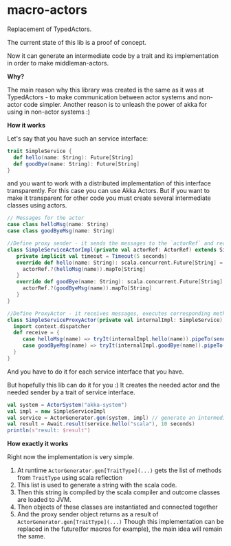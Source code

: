 # macro-actors
Replacement of TypedActors.

The current state of this lib is a proof of concept. 
 
Now it can generate an intermediate code by a trait and its implementation in order to make middleman-actors.

**Why?**

The main reason why this library was created is the same as it was at TypedActors - to make communication between actor systems and non-actor code simpler.
Another reason is to unleash the power of akka for using in non-actor systems :)

**How it works**

Let's say that you have such an service interface:

```scala
trait SimpleService {
  def hello(name: String): Future[String]
  def goodBye(name: String): Future[String]
}
```
and you want to work with a distributed implementation of this interface transparently.
For this case you can use Akka Actors. But if you want to make it transparent for other code you must create several intermediate classes using actors.

```scala
// Messages for the actor
case class helloMsg(name: String)
case class goodByeMsg(name: String)

//Define proxy sender - it sends the messages to the `actorRef` and receives its answers
class SimpleServiceActorImpl(private val actorRef: ActorRef) extends SimpleService {
   private implicit val timeout = Timeout(5 seconds)
   override def hello(name: String): scala.concurrent.Future[String] = {
     actorRef.?(helloMsg(name)).mapTo[String]
   }
   override def goodBye(name: String): scala.concurrent.Future[String] = {
     actorRef.?(goodByeMsg(name)).mapTo[String]
   }
}

//Define ProxyActor - it receives messages, executes corresponding methods of the implementation and returns results.
class SimpleServiceProxyActor(private val internalImpl: SimpleService) extends Actor {
  import context.dispatcher
  def receive = {
     case helloMsg(name) => tryIt(internalImpl.hello(name)).pipeTo(sender())
     case goodByeMsg(name) => tryIt(internalImpl.goodBye(name)).pipeTo(sender())
  }
}
```
And you have to do it for each service interface that you have.

But hopefully this lib can do it for you :) It creates the needed actor and the needed sender by a trait of service interface.

```scala
val system = ActorSystem("akka-system")
val impl = new SimpleServiceImpl
val service = ActorGenerator.gen(system, impl) // generate an intermediate code
val result = Await.result(service.hello("scala"), 10 seconds)
println(s"result: $result")
```

**How exactly it works**

Right now the implementation is very simple.

1. At runtime `ActorGenerator.gen[TraitType](...)` gets the list of methods from `TraitType` using scala reflection
1. This list is used to generate a string with the scala code.
1. Then this string is compiled by the scala compiler and outcome classes are loaded to JVM.
1. Then objects of these classes are instantiated and connected together
1. And the proxy sender object returns as a result of `ActorGenerator.gen[TraitType](...)`
Though this implementation can be replaced in the future(for macros for example), the main idea will remain the same.
